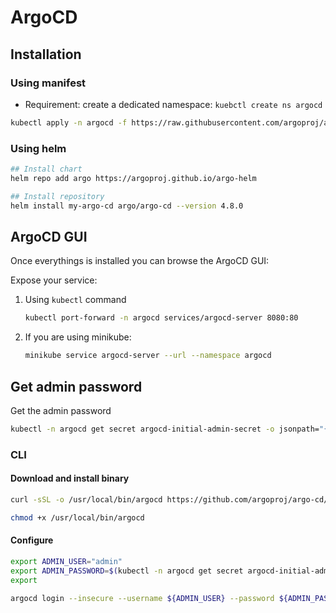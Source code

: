 # ArgoCD

## Installation

### Using manifest

* Requirement: create a dedicated namespace: `kuebctl create ns argocd`

```bash
kubectl apply -n argocd -f https://raw.githubusercontent.com/argoproj/argo-cd/stable/manifests/install.yaml
```

### Using helm

```bash
## Install chart
helm repo add argo https://argoproj.github.io/argo-helm 

## Install repository
helm install my-argo-cd argo/argo-cd --version 4.8.0
```


## ArgoCD GUI

Once everythings is installed you can browse the ArgoCD GUI:

Expose your service:

1. Using `kubectl` command
    ```bash
    kubectl port-forward -n argocd services/argocd-server 8080:80
    ```

2. If you are using minikube:
    ```bash
    minikube service argocd-server --url --namespace argocd
    ```
## Get admin password

Get the admin password
```bash
kubectl -n argocd get secret argocd-initial-admin-secret -o jsonpath="{.data.password}" base64 -d
```

### CLI

#### Download and install binary

```bash
curl -sSL -o /usr/local/bin/argocd https://github.com/argoproj/argo-cd/releases/latest/download/argocd-linux-amd64

chmod +x /usr/local/bin/argocd
```

#### Configure

```bash
export ADMIN_USER="admin"
export ADMIN_PASSWORD=$(kubectl -n argocd get secret argocd-initial-admin-secret -o jsonpath="{.data.password}" | base64 -d)
export 

argocd login --insecure --username ${ADMIN_USER} --password ${ADMIN_PASSWD} ${ARGOCD_SERVER_URL}:${ARGOCD_SERVER_PORT}
```
